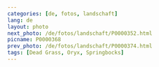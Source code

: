 ```yaml
---
categories: [de, fotos, landschaft]
lang: de
layout: photo
next_photo: /de/fotos/landschaft/P0000352.html
picname: P0000368
prev_photo: /de/fotos/landschaft/P0000374.html
tags: [Dead Grass, Oryx, Springbocks]
---
```

